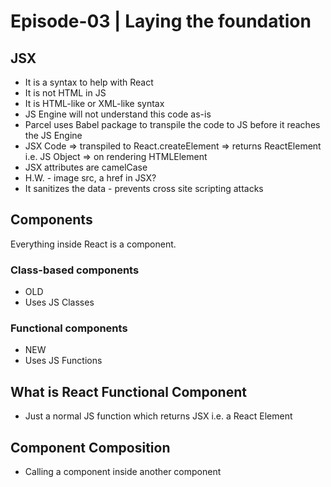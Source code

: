 # Episode-03 | Laying the foundation

## JSX

- It is a syntax to help with React
- It is not HTML in JS
- It is HTML-like or XML-like syntax
- JS Engine will not understand this code as-is
- Parcel uses Babel package to transpile the code to JS before it reaches the JS Engine
- JSX Code => transpiled to React.createElement => returns ReactElement i.e. JS Object => on rendering HTMLElement
- JSX attributes are camelCase
- H.W. - image src, a href in JSX?
- It sanitizes the data - prevents cross site scripting attacks

## Components

Everything inside React is a component.

### Class-based components

- OLD
- Uses JS Classes

### Functional components

- NEW
- Uses JS Functions

## What is React Functional Component

- Just a normal JS function which returns JSX i.e. a React Element

## Component Composition

- Calling a component inside another component
